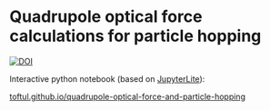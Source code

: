 # Quadrupole optical force calculations for particle hopping

[![DOI](https://zenodo.org/badge/967837452.svg)](https://doi.org/10.5281/zenodo.16907811)

Interactive python notebook (based on [JupyterLite](https://jupyterlite.readthedocs.io/en/stable/)):

[toftul.github.io/quadrupole-optical-force-and-particle-hopping](http://toftul.github.io/quadrupole-optical-force-and-particle-hopping)




